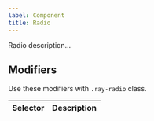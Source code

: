 ```yaml
---
label: Component
title: Radio
---
```


<page-intro>Radio description...</page-intro>

<component 
    name="Radio"
    component="radio"
    variation="radio" 
    >
</component>

## Modifiers

Use these modifiers with `.ray-radio` class.

| Selector | Description |
| -------- | ----------- |

